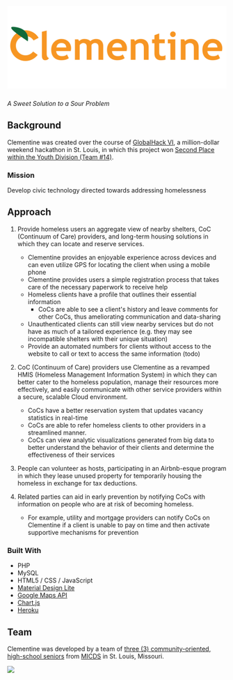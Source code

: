 # ![logo]
*A Sweet Solution to a Sour Problem*

## Background
Clementine was created over the course of [GlobalHack VI](https://globalhack.org/globalhack-vi/), a million-dollar weekend hackathon in St. Louis, in which this project won [Second Place within the Youth Division (Team #14)](https://devpost.com/software/globalhack6).

### Mission
Develop civic technology directed towards addressing homelessness

## Approach
1. Provide homeless users an aggregate view of nearby shelters, CoC (Continuum of Care) providers, and long-term housing solutions in which they can locate and reserve services.
    + Clementine provides an enjoyable experience across devices and can even utilize GPS for locating the client when using a mobile phone 
    + Clementine provides users a simple registration process that takes care of the necessary paperwork to receive help
    + Homeless clients have a profile that outlines their essential information
        + CoCs are able to see a client's history and leave comments for other CoCs, thus ameliorating communication and data-sharing
    + Unauthenticated clients can still view nearby services but do not have as much of a tailored experience (e.g. they may see incompatible shelters with their unique situation)
    + Provide an automated numbers for clients without access to the website to call or text to access the same information (todo)

2. CoC (Continuum of Care) providers use Clementine as a revamped HMIS (Homeless Management Information System) in which they can better cater to the homeless population, manage their resources more effectively, and easily communicate with other service providers within a secure, scalable Cloud environment.
    + CoCs have a better reservation system that updates vacancy statistics in real-time
    + CoCs are able to refer homeless clients to other providers in a streamlined manner.
    + CoCs can view analytic visualizations generated from big data to better understand the behavior of their clients and determine the effectiveness of their services

3. People can volunteer as hosts, participating in an Airbnb-esque program in which they lease unused property for temporarily housing the homeless in exchange for tax deductions.

4. Related parties can aid in early prevention by notifying CoCs with information on people who are at risk of becoming homeless.
    + For example, utility and mortgage providers can notify CoCs on Clementine if a client is unable to pay on time and then activate supportive mechanisms for prevention

### Built With
* PHP
* MySQL
* HTML5 / CSS / JavaScript
* [Material Design Lite](https://getmdl.io/)
* [Google Maps API](https://developers.google.com/maps/web/)
* [Chart.js](https://github.com/chartjs/Chart.js)
* [Heroku](https://www.heroku.com/home)

## Team
Clementine was developed by a team of [three (3) community-oriented, high-school seniors](https://github.com/bsforza70/GlobalHackVI/graphs/contributors) from [MICDS](http://www.micds.org/) in St. Louis, Missouri.

[<img src="https://i.imgur.com/DGSUjm8.jpg" width=50%></img>](http://www.micds.org/page/News-Detail?pk=1065407&fromId=207206)

[logo]: https://github.com/bsforza70/GlobalHackVI/raw/master/img/name.png "Clementine"
